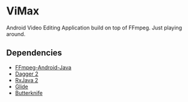 # ViMax
Android Video Editing Application build on top of FFmpeg. 
Just playing around.

## Dependencies
* [FFmpeg-Android-Java](https://github.com/WritingMinds/ffmpeg-android-java)
* [Dagger 2](https://github.com/google/dagger)
* [RxJava 2](https://github.com/ReactiveX/RxJava/wiki/What's-different-in-2.0)
* [Glide](https://github.com/bumptech/glide)
* [Butterknife](https://github.com/JakeWharton/butterknife)
